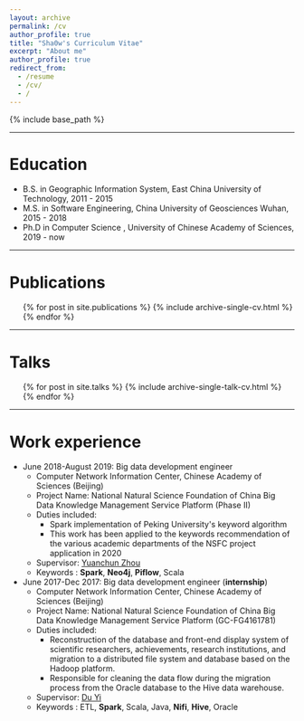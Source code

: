 ```yaml
---
layout: archive
permalink: /cv
author_profile: true
title: "Sha0w's Curriculum Vitae"
excerpt: "About me"
author_profile: true
redirect_from:
  - /resume
  - /cv/
  - /
---
```


{% include base_path %}

---

Education
======
* B.S. in Geographic Information System, East China University of Technology, 2011 - 2015
* M.S. in Software Engineering, China University of Geosciences Wuhan, 2015 - 2018
* Ph.D in Computer Science , University of Chinese Academy of Sciences, 2019 - now

---

Publications
======
  <ul>{% for post in site.publications %}
    {% include archive-single-cv.html %}
  {% endfor %}</ul>

---

Talks
======
  <ul>{% for post in site.talks %}
    {% include archive-single-talk-cv.html %}
  {% endfor %}</ul>

---

Work experience
======
* June 2018-August 2019: Big data development engineer
  * Computer Network Information Center, Chinese Academy of Sciences (Beijing)
  * Project Name: National Natural Science Foundation of China Big Data Knowledge Management Service Platform (Phase II)
  * Duties included: 
    * Spark implementation of Peking University's keyword algorithm
    * This work has been applied to the keywords recommendation of the various academic departments of the NSFC project application in 2020
  * Supervisor: [Yuanchun Zhou](http://people.ucas.ac.cn/~zhouyuanchun)
  * Keywords : **Spark**, **Neo4j**, **Piflow**, Scala
* June 2017-Dec 2017: Big data development engineer (**internship**)
  * Computer Network Information Center, Chinese Academy of Sciences (Beijing)
  * Project Name: National Natural Science Foundation of China Big Data Knowledge Management Service Platform (GC-FG4161781)
  * Duties included: 
    * Reconstruction of the database and front-end display system of scientific researchers, achievements, research institutions, and migration to a distributed file system and database based on the Hadoop platform.
    * Responsible for cleaning the data flow during the migration process from the Oracle database to the Hive data warehouse.  
  * Supervisor: [Du Yi](http://people.ucas.ac.cn/~duyi)
  * Keywords : ETL, **Spark**, Scala, Java, **Nifi**, **Hive**, Oracle
  
